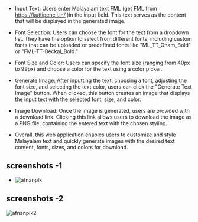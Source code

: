 - Input Text: Users enter Malayalam text FML (get FML from https://kuttipencil.in/ )in the input field. This text serves as the content that will be displayed in the generated image.

- Font Selection: Users can choose the font for the text from a dropdown list. They have the option to select from different fonts, including custom fonts that can be uploaded or predefined fonts like "ML_TT_Onam_Bold" or "FML-TT-Beckal_Bold."

- Font Size and Color: Users can specify the font size (ranging from 40px to 99px) and choose a color for the text using a color picker.

- Generate Image: After inputting the text, choosing a font, adjusting the font size, and selecting the text color, users can click the "Generate Text Image" button. When clicked, this button creates an image that displays the input text with the selected font, size, and color.

- Image Download: Once the image is generated, users are provided with a download link. Clicking this link allows users to download the image as a PNG file, containing the entered text with the chosen styling.

- Overall, this web application enables users to customize and style Malayalam text and quickly generate images with the desired text content, fonts, sizes, and colors for download.

## screenshots -1
- ![afnanplk](https://github.com/afnanplk/font-online/assets/83832372/9c7a292a-bc66-401c-a264-edd78056c4c5)

## screenshots -2
![afnanplk2](https://github.com/afnanplk/font-online/assets/83832372/002ab2a1-a1a1-4d7f-b2fe-f46bc7fc8ab6)
